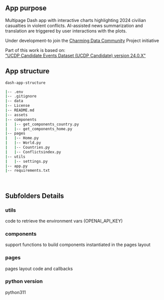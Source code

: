 ## App purpose
Multipage Dash app with interactive charts highlighting 2024 civilian casualties in violent conflicts. AI-assisted news summarization and translation are triggered by user interactions with the plots. <br>

Under development-to join the [Charming Data Community](https://charming-data.circle.so/c/ai-python-projects/july-project-conflict-and-casualties) Project initiative <br>

Part of this work is based on:  <br>
["UCDP Candidate Events Dataset (UCDP Candidate) version 24.0.X"](https://ucdp.uu.se/downloads/index.html#candidate)
<br>

## App structure

```bash
dash-app-structure

|-- .env
|-- .gitignore
|-- data
|-- License
|-- README.md
|-- assets  
|-- components
|   |-- get_components_country.py
|   |-- get_components_home.py
|-- pages
|   |-- Home.py
|   |-- World.py
|   |-- Countries.py
|   |-- Conflictsindex.py
|-- utils
|   |-- settings.py
|-- app.py
|-- requirements.txt

```

<br>

## Subfolders Details
### utils
code to retrieve the environment vars (OPENAI_API_KEY)
### components
support functions to build components instantiated in the pages layout
### pages
pages layout code and callbacks
### python version
python311
